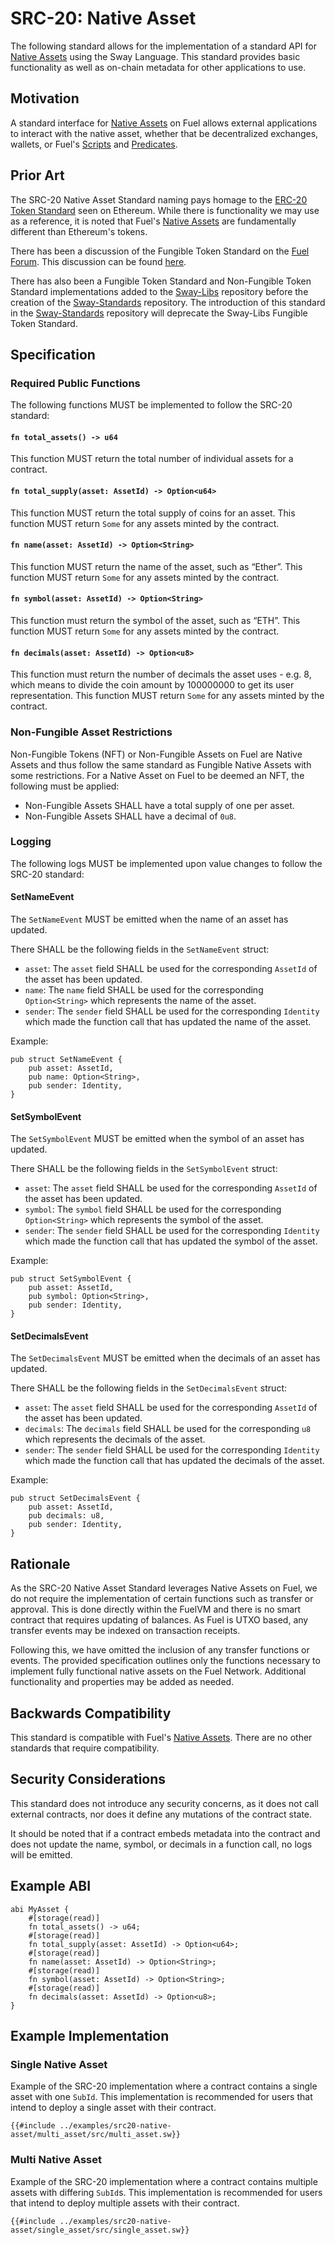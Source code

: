 # SRC-20: Native Asset

The following standard allows for the implementation of a standard API for [Native Assets](https://docs.fuel.network/docs/sway/blockchain-development/native_assets) using the Sway Language. This standard provides basic functionality as well as on-chain metadata for other applications to use.

## Motivation

A standard interface for [Native Assets](https://docs.fuel.network/docs/sway/blockchain-development/native_assets) on Fuel allows external applications to interact with the native asset, whether that be decentralized exchanges, wallets, or Fuel's [Scripts](https://docs.fuel.network/docs/sway/sway-program-types/scripts/) and [Predicates](https://docs.fuel.network/docs/sway/sway-program-types/predicates/).

## Prior Art

The SRC-20 Native Asset Standard naming pays homage to the [ERC-20 Token Standard](https://eips.ethereum.org/EIPS/eip-20) seen on Ethereum. While there is functionality we may use as a reference, it is noted that Fuel's [Native Assets](https://docs.fuel.network/docs/sway/blockchain-development/native_assets) are fundamentally different than Ethereum's tokens.

There has been a discussion of the Fungible Token Standard on the [Fuel Forum](https://forum.fuel.network/). This discussion can be found [here](https://forum.fuel.network/t/src-20-fungible-token-standard/186).

There has also been a Fungible Token Standard and Non-Fungible Token Standard implementations added to the [Sway-Libs](https://github.com/FuelLabs/sway-libs) repository before the creation of the [Sway-Standards](https://github.com/FuelLabs/sway-standards) repository. The introduction of this standard in the [Sway-Standards](https://github.com/FuelLabs/sway-standards) repository will deprecate the Sway-Libs Fungible Token Standard.

## Specification

### Required Public Functions

The following functions MUST be implemented to follow the SRC-20 standard:

#### `fn total_assets() -> u64`

This function MUST return the total number of individual assets for a contract.

#### `fn total_supply(asset: AssetId) -> Option<u64>`

This function MUST return the total supply of coins for an asset. This function MUST return `Some` for any assets minted by the contract.

#### `fn name(asset: AssetId) -> Option<String>`

This function MUST return the name of the asset, such as “Ether”. This function MUST return `Some` for any assets minted by the contract.

#### `fn symbol(asset: AssetId) -> Option<String>`

This function must return the symbol of the asset, such as “ETH”. This function MUST return `Some` for any assets minted by the contract.

#### `fn decimals(asset: AssetId) -> Option<u8>`

This function must return the number of decimals the asset uses - e.g. 8, which means to divide the coin amount by 100000000 to get its user representation. This function MUST return `Some` for any assets minted by the contract.

### Non-Fungible Asset Restrictions

Non-Fungible Tokens (NFT) or Non-Fungible Assets on Fuel are Native Assets and thus follow the same standard as Fungible Native Assets with some restrictions. For a Native Asset on Fuel to be deemed an NFT, the following must be applied:

* Non-Fungible Assets SHALL have a total supply of one per asset.
* Non-Fungible Assets SHALL have a decimal of `0u8`.

### Logging

The following logs MUST be implemented upon value changes to follow the SRC-20 standard:

#### SetNameEvent

The `SetNameEvent` MUST be emitted when the name of an asset has updated.

There SHALL be the following fields in the `SetNameEvent` struct:

- `asset`: The `asset` field SHALL be used for the corresponding `AssetId` of the asset has been updated.
- `name`: The `name` field SHALL be used for the corresponding `Option<String>` which represents the name of the asset.
- `sender`: The `sender` field SHALL be used for the corresponding `Identity` which made the function call that has updated the name of the asset.

Example:

```sway
pub struct SetNameEvent {
    pub asset: AssetId,
    pub name: Option<String>,
    pub sender: Identity,
}
```

#### SetSymbolEvent

The `SetSymbolEvent` MUST be emitted when the symbol of an asset has updated.

There SHALL be the following fields in the `SetSymbolEvent` struct:

- `asset`: The `asset` field SHALL be used for the corresponding `AssetId` of the asset has been updated.
- `symbol`: The `symbol` field SHALL be used for the corresponding `Option<String>` which represents the symbol of the asset.
- `sender`: The `sender` field SHALL be used for the corresponding `Identity` which made the function call that has updated the symbol of the asset.

Example:

```sway
pub struct SetSymbolEvent {
    pub asset: AssetId,
    pub symbol: Option<String>,
    pub sender: Identity,
}
```

#### SetDecimalsEvent

The `SetDecimalsEvent` MUST be emitted when the decimals of an asset has updated.

There SHALL be the following fields in the `SetDecimalsEvent` struct:

- `asset`: The `asset` field SHALL be used for the corresponding `AssetId` of the asset has been updated.
- `decimals`: The `decimals` field SHALL be used for the corresponding `u8` which represents the decimals of the asset.
- `sender`: The `sender` field SHALL be used for the corresponding `Identity` which made the function call that has updated the decimals of the asset.

Example:

```sway
pub struct SetDecimalsEvent {
    pub asset: AssetId,
    pub decimals: u8,
    pub sender: Identity,
}
```

## Rationale

As the SRC-20 Native Asset Standard leverages Native Assets on Fuel, we do not require the implementation of certain functions such as transfer or approval. This is done directly within the FuelVM and there is no smart contract that requires updating of balances. As Fuel is UTXO based, any transfer events may be indexed on transaction receipts.

Following this, we have omitted the inclusion of any transfer functions or events. The provided specification outlines only the functions necessary to implement fully functional native assets on the Fuel Network. Additional functionality and properties may be added as needed.

## Backwards Compatibility

This standard is compatible with Fuel's [Native Assets](https://docs.fuel.network/docs/sway/blockchain-development/native_assets). There are no other standards that require compatibility.

## Security Considerations

This standard does not introduce any security concerns, as it does not call external contracts, nor does it define any mutations of the contract state.

It should be noted that if a contract embeds metadata into the contract and does not update the name, symbol, or decimals in a function call, no logs will be emitted.

## Example ABI

```sway
abi MyAsset {
    #[storage(read)]
    fn total_assets() -> u64;
    #[storage(read)]
    fn total_supply(asset: AssetId) -> Option<u64>;
    #[storage(read)]
    fn name(asset: AssetId) -> Option<String>;
    #[storage(read)]
    fn symbol(asset: AssetId) -> Option<String>;
    #[storage(read)]
    fn decimals(asset: AssetId) -> Option<u8>;
}
```

## Example Implementation

### Single Native Asset

Example of the SRC-20 implementation where a contract contains a single asset with one `SubId`. This implementation is recommended for users that intend to deploy a single asset with their contract.

```sway
{{#include ../examples/src20-native-asset/multi_asset/src/multi_asset.sw}}
```

### Multi Native Asset

Example of the SRC-20 implementation where a contract contains multiple assets with differing `SubId`s. This implementation is recommended for users that intend to deploy multiple assets with their contract.

```sway
{{#include ../examples/src20-native-asset/single_asset/src/single_asset.sw}}
```
